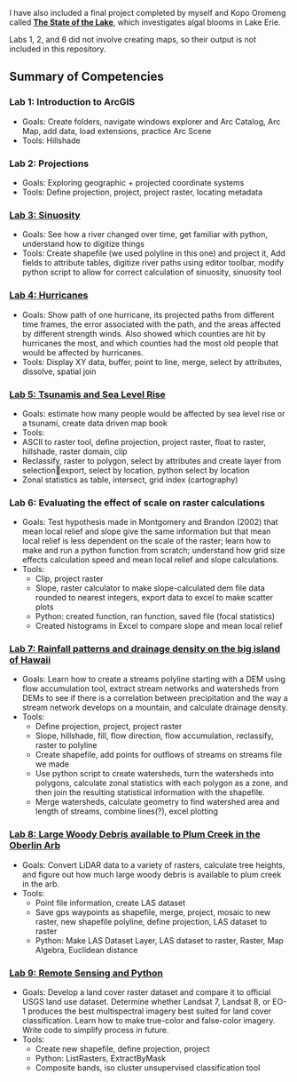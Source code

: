 I have also included a final project completed by myself and Kopo Oromeng called **[The State of the Lake](https://github.com/valhella/ArcGIS/blob/102fdbfe4c17f4941ba6154d772be4f7c5ca1b6a/The%20State%20of%20the%20Lake%20poster.md)**, which investigates algal blooms in Lake Erie.

Labs 1, 2, and 6 did not involve creating maps, so their output is not included in this repository. 

## Summary of Competencies

### Lab 1: Introduction to ArcGIS
-	Goals: Create folders, navigate windows explorer and Arc Catalog, Arc Map, add data, load extensions, practice Arc Scene
-	Tools: Hillshade

### Lab 2: Projections
-	Goals: Exploring geographic + projected coordinate systems
-	Tools: Define projection, project, project raster, locating metadata

### [Lab 3: Sinuosity](https://github.com/valhella/ArcGIS/blob/9508cf6ecff3b822373e1eff6fd8b987d39f3fc2/Lab%203:%20Sinuosity.md)
-	Goals: See how a river changed over time, get familiar with python, understand how to digitize things
-	Tools: Create shapefile (we used polyline in this one) and project it, Add fields to attribute tables, digitize river paths using editor toolbar, modify python script to allow for correct calculation of sinuosity, sinuosity tool

### [Lab 4: Hurricanes](https://github.com/valhella/ArcGIS/blob/102fdbfe4c17f4941ba6154d772be4f7c5ca1b6a/Lab%204:%20Hurricanes.md)
-	Goals: Show path of one hurricane, its projected paths from different time frames, the error associated with the path, and the areas affected by different strength winds. Also showed which counties are hit by hurricanes the most, and which counties had the most old people that would be affected by hurricanes. 
-	Tools: Display XY data, buffer, point to line, merge, select by attributes, dissolve, spatial join

### [Lab 5: Tsunamis and Sea Level Rise](https://github.com/valhella/ArcGIS/blob/102fdbfe4c17f4941ba6154d772be4f7c5ca1b6a/Lab%205:%20Tsunamis%20and%20Sea%20Level%20Rise.md)
-	Goals: estimate how many people would be affected by sea level rise or a tsunami, create data driven map book
-	Tools: 
  - ASCII to raster tool, define projection, project raster, float to raster, hillshade, raster domain, clip
  - Reclassify, raster to polygon, select by attributes and create layer from selectionexport, select by location, python select by location
  - Zonal statistics as table, intersect, grid index (cartography)

### Lab 6: Evaluating the effect of scale on raster calculations 
-	Goals: Test hypothesis made in Montgomery and Brandon (2002) that mean local relief and slope give the same information but that mean local relief is less dependent on the scale of the raster; learn how to make and run a python function from scratch; understand how grid size effects calculation speed and mean local relief and slope calculations. 
-	Tools:
    - Clip, project raster
    - Slope, raster calculator to make slope-calculated dem file data rounded to nearest integers, export data to excel to make scatter plots
    - Python: created function, ran function, saved file (focal statistics)
    - Created histograms in Excel to compare slope and mean local relief

### [Lab 7: Rainfall patterns and drainage density on the big island of Hawaii](https://github.com/valhella/ArcGIS/blob/102fdbfe4c17f4941ba6154d772be4f7c5ca1b6a/Lab%207:%20Rainfall%20patterns%20and%20drainage%20density%20on%20the%20big%20island%20of%20Hawaii.md)
- Goals: Learn how to create a streams polyline starting with a DEM using flow accumulation tool, extract stream networks and watersheds from DEMs to see if there is a correlation between precipitation and the way a stream network develops on a mountain, and calculate drainage density. 
- Tools: 
  - Define projection, project, project raster
  - Slope, hillshade, fill, flow direction, flow accumulation, reclassify, raster to polyline
  - Create shapefile, add points for outflows of streams on streams file we made
  - Use python script to create watersheds, turn the watersheds into polygons, calculate zonal statistics with each polygon as a zone, and then join the resulting statistical information with the shapefile.
  - Merge watersheds, calculate geometry to find watershed area and length of streams, combine lines(?), excel plotting

### [Lab 8: Large Woody Debris available to Plum Creek in the Oberlin Arb](https://github.com/valhella/ArcGIS/blob/102fdbfe4c17f4941ba6154d772be4f7c5ca1b6a/Lab%208:%20Large%20Woody%20Debris%20available%20to%20Plum%20Creek.md)
-	Goals: Convert LiDAR data to a variety of rasters, calculate tree heights, and figure out how much large woody debris is available to plum creek in the arb. 
-	Tools:
    -	Point file information, create LAS dataset
    - Save gps waypoints as shapefile, merge, project, mosaic to new raster, new shapefile polyline, define projection, LAS dataset to raster
    - Python: Make LAS Dataset Layer, LAS dataset to raster, Raster, Map Algebra, Euclidean distance

### [Lab 9: Remote Sensing and Python](https://github.com/valhella/ArcGIS/blob/102fdbfe4c17f4941ba6154d772be4f7c5ca1b6a/Lab%209:%20Remote%20Sensing%20and%20Python.md)
- Goals: Develop a land cover raster dataset and compare it to official USGS land use dataset. Determine whether Landsat 7, Landsat 8, or EO-1 produces the best multispectral imagery best suited for land cover classification. Learn how to make true-color and false-color imagery. Write code to simplify process in future.
- Tools:
  - Create new shapefile, define projection, project
  - Python: ListRasters, ExtractByMask
  - Composite bands, iso cluster unsupervised classification tool
